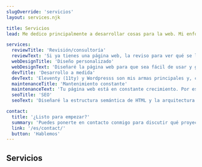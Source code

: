```yaml
---
slugOverride: 'servicios'
layout: services.njk

title: Servicios
lead: Me dedico principalmente a desarrollar cosas para la web. Mi enfoque es HTML semántico, algo de CSS y una pizca de JavaScript para darle sabor. Doy valor al rendimiento, la accesibilidad, la simplicidad y el soporte a largo plazo.

services:
  reviewTitle: 'Revisión/consultoría'
  reviewText: 'Si ya tienes una página web, la reviso para ver qué se le puede hacer para mejorar. So no, te hago una consultoría para asesorarte y conseguir una buena impresión en los visitantes.'
  webDesignTitle: 'Diseño personalizado'
  webDesignText: 'Diseñaré la página web para que sea fácil de usar y guíe a los visitantes al objetivo. Los diseños serán responsivos para pantallas grandes y pequeñas, también serán visualmente atractivos.'
  devTitle: 'Desarrollo a medida'
  devText: 'Eleventy (11ty) y Wordpresss son mis armas principales y, con tus objetivos presentes, haré que la página web sea flexible y rápida. Bien sea una landing page, un blog o algo más grande.'
  maintenanceTitle: 'Mantenimiento constante'
  maintenanceText: 'Tu página web está en constante crecimiento. Por eso mantendré la página a tono, lista para alguna futura modificación bien sea algo nuevo o hacerle mejoras. Actualizaciones de seguridad y rendimiento incluidas.'
  seoTitle: 'SEO'
  seoText: 'Diseñaré la estructura semántica de HTML y la arquitectura de la información para que los buscadores entiendan mejor tu contenido. Esto ayudará a mejorar el posicionamiento orgánico.'

contact:
  title: '¿Listo para empezar?'
  summary: 'Puedes ponerte en contacto conmigo para discutir qué proyecto quieres y cómo se puede hacer.'
  link: '/es/contact/'
  button: 'Hablemos'
---
```


## Servicios